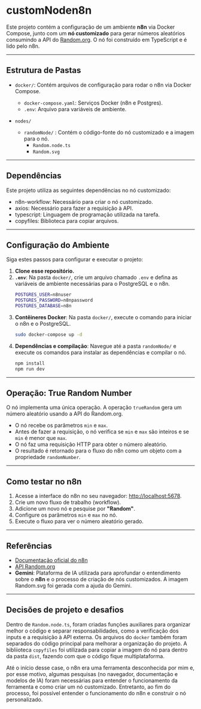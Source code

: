 # customNoden8n

Este projeto contém a configuração de um ambiente **n8n** via Docker Compose, junto com um **nó customizado** para gerar números aleatórios consumindo a API do [Random.org](https://api.random.org/). O nó foi construído em TypeScript e é lido pelo n8n.

---

## Estrutura de Pastas

- `docker/`: Contém arquivos de configuração para rodar o n8n via Docker Compose.
  -   `docker-compose.yaml`: Serviços Docker (n8n e Postgres).
  -   `.env`: Arquivo para variáveis de ambiente.

- `nodes/`
  - `randomNode/` : Contém o código-fonte do nó customizado e a imagem para o nó.
      -   `Random.node.ts`
      -   `Random.svg`

---

## Dependências

Este projeto utiliza as seguintes dependências no nó customizado:

- n8n-workflow: Necessário para criar o nó customizado.
- axios: Necessário para fazer a requisição à API.
- typescript: Linguagem de programação utilizada na tarefa.
- copyfiles: Biblioteca para copiar arquivos.

---

## Configuração do Ambiente

Siga estes passos para configurar e executar o projeto:

1. **Clone esse repositório.**
2. **`.env`**: Na pasta `docker/`, crie um arquivo chamado `.env` e defina as variáveis de ambiente necessárias para o PostgreSQL e o n8n.
   ```bash
   POSTGRES_USER=n8nuser
   POSTGRES_PASSWORD=n8npassword
   POSTGRES_DATABASE=n8n
   ```
3. **Contêineres Docker**: Na pasta `docker/`, execute o comando para iniciar o n8n e o PostgreSQL.
   ```bash
   sudo docker-compose up -d
   ```
4. **Dependências e compilação**: Navegue até a pasta `randomNode/` e execute os comandos para instalar as dependências e compilar o nó.
   ```bash
   npm install
   npm run dev
   ```

---

## Operação: True Random Number

O nó implementa uma única operação. A operação `trueRandom` gera um número aleatório usando a API do Random.org.

- O nó recebe os parâmetros `min` e `max`.
- Antes de fazer a requisição, o nó verifica se `min` e `max` são inteiros e se `min` é menor que `max`.
- O nó faz uma requisição HTTP para obter o número aleatório.
- O resultado é retornado para o fluxo do n8n como um objeto com a propriedade `randomNumber`.

---

## Como testar no n8n

1. Acesse a interface do n8n no seu navegador: [http://localhost:5678](http://localhost:5678).
2. Crie um novo fluxo de trabalho (workflow).
3. Adicione um novo nó e pesquise por **"Random"**.
4. Configure os parâmetros `min` e `max` no nó.
5. Execute o fluxo para ver o número aleatório gerado.

---

## Referências

- [Documentação oficial do n8n](https://docs.n8n.io/)
- [API Random.org](https://www.random.org/clients/http/)
- **Gemini**: Plataforma de IA utilizada para aprofundar o entendimento sobre o **n8n** e o processo de criação de nós customizados. A imagem Random.svg foi gerada com a ajuda do Gemini.


--- 

## Decisões de projeto e desafios

Dentro de `Random.node.ts`, foram criadas funções auxiliares para organizar melhor o código e separar responsabilidades, como a verificação dos inputs e a requisição à API externa. Os arquivos do `docker` também foram separados do código principal para melhorar a organização do projeto. A bibliioteca `copyfiles` foi utilizada para copiar a imagem do nó para dentro da pasta `dist`, fazendo com que o código fique multiplataforma.

Até o início desse case, o n8n era uma ferramenta desconhecida por mim e, por esse motivo, algumas pesquisas (no navegador, documentação e modelos de IA) foram necessárias para entender o funcionamento da ferramenta e como criar um nó customizado. Entretanto, ao fim do processo, foi possível entender o funcionamento do n8n e construir o nó personalizado.
